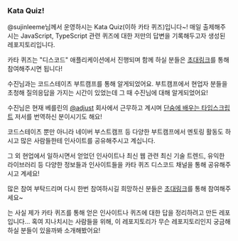 ### Kata Quiz!

@sujinleeme님께서 운영하시는 Kata Quiz(이하 카타 퀴즈)입니다~! 매일 출제해주시는 JavaScript, TypeScript 관련 퀴즈에 대한 저만의 답변을 기록해두고자 생성된 레포지토리입니다.

카타 퀴즈는 "디스코드" 애플리케이션에서 진행되며 함께 하실 분들은 [초대링크](https://discord.gg/S75dGJfH)를 통해 참여해주시면 됩니다!

수진님과는 코드스테이츠 부트캠프를 통해 알게되었어요. 부트캠프에서 현업자 분들을 초청해 질의응답을 가지는 시간이 있었는데 그 때 수진님에 대해 알게되었어요!

수진님은 현재 베를린의 [@adjust](https://github.com/adjust) 회사에서 근무하고 계시며 [단숨에 배우는 타입스크립트](https://www.yes24.com/Product/Goods/102416447) 저서를 번역하신 분이시기도 해요!

코드스테이츠 뿐만 아니라 네이버 부스트캠프 등 다양한 부트캠프에서 멘토링 활동도 하시고 많은 사람들한테 인사이트를 공유해주시고 계십니다.

그 외 현업에서 일하시면서 얻었던 인사이트나 최신 웹 관련 최신 기술 트렌드, 유익한 라이브러리 등 다양한 정보들과 인사이트들을 카타 퀴즈 디스코드 채널을 통해 공유해주시고 계세요!

많은 참여 부탁드리며 다시 한번 참여하시길 희망하신 분들은 [초대링크](https://discord.gg/S75dGJfH)를 통해 참여해주세요~

는 사실 제가 카타 퀴즈를 통해 얻은 인사이트나 퀴즈에 대한 답을 정리하려고 만든 레포입니다... 혹여 지나치시는 사람들을 위해, 이 레포지토리가 무슨 레포지토리인지 궁금해 하실 분들이 있을까봐 소개해봤어요!
